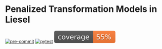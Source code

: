 # Penalized Transformation Models in Liesel

[![pre-commit](https://github.com/liesel-devs/liesel_ptm/actions/workflows/pre-commit.yml/badge.svg)](https://github.com/liesel-devs/liesel_ptm/actions/workflows/pre-commit.yml)
[![pytest](https://github.com/liesel-devs/liesel_ptm/actions/workflows/pytest.yml/badge.svg)](https://github.com/liesel-devs/liesel_ptm/actions/workflows/pytest.yml)
[![pytest-cov](tests/coverage.svg)](https://github.com/liesel-devs/liesel_ptm/actions/workflows/pytest.yml)
